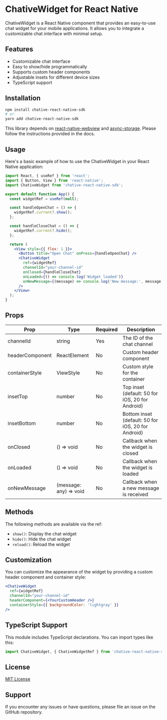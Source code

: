 # ChativeWidget for React Native

ChativeWidget is a React Native component that provides an easy-to-use chat widget for your mobile applications. It allows you to integrate a customizable chat interface with minimal setup.

## Features

- Customizable chat interface
- Easy to show/hide programmatically
- Supports custom header components
- Adjustable insets for different device sizes
- TypeScript support

## Installation

```bash
npm install chative-react-native-sdk
# or
yarn add chative-react-native-sdk
```

This library depends on [react-native-webview](https://www.npmjs.com/package/react-native-webview) and [async-storage](https://github.com/react-native-async-storage/async-storage). Please follow the instructions provided in the docs.

## Usage

Here's a basic example of how to use the ChativeWidget in your React Native application:

```jsx
import React, { useRef } from 'react';
import { Button, View } from 'react-native';
import ChativeWidget from 'chative-react-native-sdk';

export default function App() {
  const widgetRef = useRef(null);

  const handleOpenChat = () => {
    widgetRef.current?.show();
  };

  const handleCloseChat = () => {
    widgetRef.current?.hide();
  };

  return (
    <View style={{ flex: 1 }}>
      <Button title="Open Chat" onPress={handleOpenChat} />
      <ChativeWidget
        ref={widgetRef}
        channelId="your-channel-id"
        onClosed={handleCloseChat}
        onLoaded={() => console.log('Widget loaded')}
        onNewMessage={(message) => console.log('New message:', message)}
      />
    </View>
  );
}
```

## Props

| Prop | Type | Required | Description |
|------|------|----------|-------------|
| channelId | string | Yes | The ID of the chat channel |
| headerComponent | ReactElement | No | Custom header component |
| containerStyle | ViewStyle | No | Custom style for the container |
| insetTop | number | No | Top inset (default: 50 for iOS, 20 for Android) |
| insetBottom | number | No | Bottom inset (default: 50 for iOS, 20 for Android) |
| onClosed | () => void | No | Callback when the widget is closed |
| onLoaded | () => void | No | Callback when the widget is loaded |
| onNewMessage | (message: any) => void | No | Callback when a new message is received |

## Methods

The following methods are available via the ref:

- `show()`: Display the chat widget
- `hide()`: Hide the chat widget
- `reload()`: Reload the widget

## Customization

You can customize the appearance of the widget by providing a custom header component and container style:

```jsx
<ChativeWidget
  ref={widgetRef}
  channelId="your-channel-id"
  headerComponent={<YourCustomHeader />}
  containerStyle={{ backgroundColor: 'lightgray' }}
/>
```

## TypeScript Support

This module includes TypeScript declarations. You can import types like this:

```typescript
import ChativeWidget, { ChativeWidgetRef } from 'chative-react-native-sdk';
```

## License

[MIT License](LICENSE)

## Support

If you encounter any issues or have questions, please file an issue on the GitHub repository.